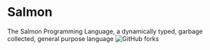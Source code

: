 # Salmon
The Salmon Programming Language, a dynamically typed, garbage collected,  general purpose language
![GitHub forks](https://img.shields.io/github/forks/Salmon-lang/Salmon?style=for-the-badge)
